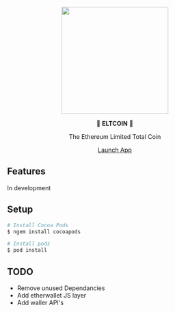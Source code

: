
<div align="center">
<p>
<img src="public/favicon.png" width="250" />
</p>

<p>
🚀 <strong>ELTCOIN</strong>  🚀
</p>
<p>
The Ethereum Limited Total Coin
</p>
<p>
<a href="https://www.eltcoin.tech">
Launch App
</a>
</p>
</div>

## Features

In development

## Setup

``` bash
# Install Cocoa Pods
$ ngem install cocoapods

# Install pods
$ pod install
```

## TODO

* Remove unused Dependancies
* Add etherwallet JS layer
* Add waller API's

